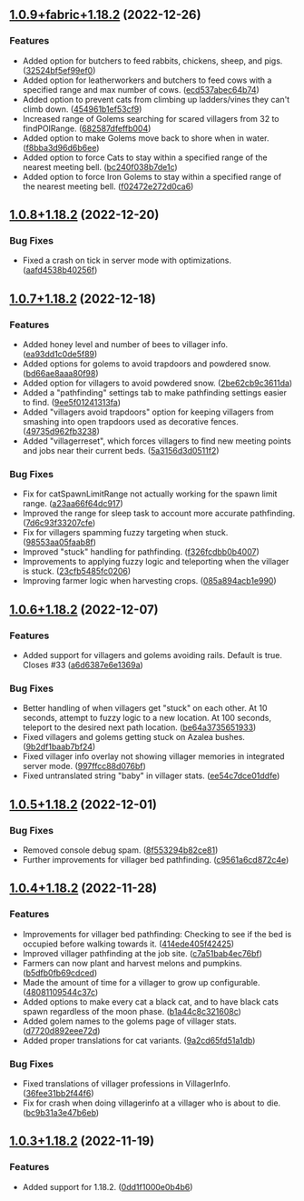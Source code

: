 
## [1.0.9+fabric+1.18.2](https://gitlab.com/html-validate/html-validate/compare/1.0.9+fabric+1.19.2) (2022-12-26)

### Features

 -  Added option for butchers to feed rabbits, chickens, sheep, and pigs. ([32524bf5ef99ef0](https://gitlab.com/html-validate/html-validate/commit/32524bf5ef99ef091a7950a505403535a7d5485b))
 -  Added option for leatherworkers and butchers to feed cows with a specified range and max number of cows. ([ecd537abec64b74](https://gitlab.com/html-validate/html-validate/commit/ecd537abec64b74a79b0412220190c6bf56e9f4c))
 -  Added option to prevent cats from climbing up ladders/vines they can't climb down. ([454961b1ef53cf9](https://gitlab.com/html-validate/html-validate/commit/454961b1ef53cf9439c1f44c98d4e1b93daa4d78))
 -  Increased range of Golems searching for scared villagers from 32 to findPOIRange. ([682587dfeffb004](https://gitlab.com/html-validate/html-validate/commit/682587dfeffb00437014674a213135bd31ccb24a))
 -  Added option to make Golems move back to shore when in water. ([f8bba3d96d6b6ee](https://gitlab.com/html-validate/html-validate/commit/f8bba3d96d6b6ee73d47c5c9eb2c3e9dbdd0573d))
 -  Added option to force Cats to stay within a specified range of the nearest meeting bell. ([bc240f038b7de1c](https://gitlab.com/html-validate/html-validate/commit/bc240f038b7de1ca9eb00691e4ae56336599d64b))
 -  Added option to force Iron Golems to stay within a specified range of the nearest meeting bell. ([f02472e272d0ca6](https://gitlab.com/html-validate/html-validate/commit/f02472e272d0ca6d6b33e5d548a045bc00309d65))


## [1.0.8+1.18.2](https://gitlab.com/html-validate/html-validate/compare/1.0.8+1.19.2) (2022-12-20)

### Bug Fixes

 -  Fixed a crash on tick in server mode with optimizations. ([aafd4538b40256f](https://gitlab.com/html-validate/html-validate/commit/aafd4538b40256f7b658da29f65a90a140e18e23))

## [1.0.7+1.18.2](https://gitlab.com/html-validate/html-validate/compare/1.0.7+1.19.2) (2022-12-18)

### Features

 -  Added honey level and number of bees to villager info. ([ea93dd1c0de5f89](https://gitlab.com/html-validate/html-validate/commit/ea93dd1c0de5f894a8ace9aa80bdec9848a253a3))
 -  Added options for golems to avoid trapdoors and powdered snow. ([bd66ae8aaa80f98](https://gitlab.com/html-validate/html-validate/commit/bd66ae8aaa80f986688c28c8c5fffeae8b4da3e3))
 -  Added option for villagers to avoid powdered snow. ([2be62cb9c3611da](https://gitlab.com/html-validate/html-validate/commit/2be62cb9c3611dab785aa432a2de9a50532a1ec7))
 -  Added a "pathfinding" settings tab to make pathfinding settings easier to find. ([9ee5f01241313fa](https://gitlab.com/html-validate/html-validate/commit/9ee5f01241313fabd5c18761d8af9e853592f182))
 -  Added "villagers avoid trapdoors" option for keeping villagers from smashing into open trapdoors used as decorative fences. ([49735d962fb3238](https://gitlab.com/html-validate/html-validate/commit/49735d962fb32380244b75c8f0ba7b7555356698))
 -  Added "villagerreset", which forces villagers to find new meeting points and jobs near their current beds. ([5a3156d3d0511f2](https://gitlab.com/html-validate/html-validate/commit/5a3156d3d0511f2046c1573c232bd64b926c3b1f))

### Bug Fixes

 -  Fix for catSpawnLimitRange not actually working for the spawn limit range. ([a23aa66f64dc917](https://gitlab.com/html-validate/html-validate/commit/a23aa66f64dc917c5bae5daf5709c0e4d8e1cfa5))
 -  Improved the range for sleep task to account more accurate pathfinding. ([7d6c93f33207cfe](https://gitlab.com/html-validate/html-validate/commit/7d6c93f33207cfefdc437c781eac22a6618dc9cb))
 -  Fix for villagers spamming fuzzy targeting when stuck. ([98553aa05faab8f](https://gitlab.com/html-validate/html-validate/commit/98553aa05faab8fab80f5c7d9bc790330f96e10d))
 -  Improved "stuck" handling for pathfinding. ([f326fcdbb0b4007](https://gitlab.com/html-validate/html-validate/commit/f326fcdbb0b4007b07c483a3db570899fb076c81))
 -  Improvements to applying fuzzy logic and teleporting when the villager is stuck. ([23cfb5485fc0206](https://gitlab.com/html-validate/html-validate/commit/23cfb5485fc0206beba883a8b9e515e7a65bd998))
 -  Improving farmer logic when harvesting crops. ([085a894acb1e990](https://gitlab.com/html-validate/html-validate/commit/085a894acb1e9906b80b1b8559ccea08512589a7))

 ## [1.0.6+1.18.2](https://gitlab.com/html-validate/html-validate/compare/1.0.6+1.19.2) (2022-12-07)

### Features

 -  Added support for villagers and golems avoiding rails. Default is true. Closes #33 ([a6d6387e6e1369a](https://gitlab.com/html-validate/html-validate/commit/a6d6387e6e1369a748165415c4bf5ce33ae89ef5))

### Bug Fixes

 -  Better handling of when villagers get "stuck" on each other. At 10 seconds, attempt to fuzzy logic to a new location. At 100 seconds, teleport to the desired next path location. ([be64a3735651933](https://gitlab.com/html-validate/html-validate/commit/be64a37356519332b0c3758b2042135622e65412))
 -  Fixed villagers and golems getting stuck on Azalea bushes. ([9b2df1baab7bf24](https://gitlab.com/html-validate/html-validate/commit/9b2df1baab7bf240b4482616910ab47e7849e890))
 -  Fixed villager info overlay not showing villager memories in integrated server mode. ([997ffcc88d076bf](https://gitlab.com/html-validate/html-validate/commit/997ffcc88d076bfef6643d04fa1d542d1453ccaa))
 -  Fixed untranslated string "baby" in villager stats. ([ee54c7dce01ddfe](https://gitlab.com/html-validate/html-validate/commit/ee54c7dce01ddfe684f6273310806b55cc337051))

## [1.0.5+1.18.2](https://gitlab.com/html-validate/html-validate/compare/1.0.5+1.18.2) (2022-12-01)

### Bug Fixes

 -  Removed console debug spam. ([8f553294b82ce81](https://gitlab.com/html-validate/html-validate/commit/8f553294b82ce815538c35f10019673ea97999ec))
 -  Further improvements for villager bed pathfinding. ([c9561a6cd872c4e](https://gitlab.com/html-validate/html-validate/commit/c9561a6cd872c4ee3f51caa68bf2b8b33d923b8e))

 
## [1.0.4+1.18.2](https://gitlab.com/html-validate/html-validate/compare/1.0.4+1.18.2) (2022-11-28)

### Features

 -  Improvements for villager bed pathfinding: Checking to see if the bed is occupied before walking towards it. ([414ede405f42425](https://gitlab.com/html-validate/html-validate/commit/414ede405f4242539ad5a1e3e873f3002c11b447))
 -  Improved villager pathfinding at the job site. ([c7a51bab4ec76bf](https://gitlab.com/html-validate/html-validate/commit/c7a51bab4ec76bf0e243f720377546f29c68cf5e))
 -  Farmers can now plant and harvest melons and pumpkins. ([b5dfb0fb69cdced](https://gitlab.com/html-validate/html-validate/commit/b5dfb0fb69cdcede7967059890a58c4d6163061b))
 -  Made the amount of time for a villager to grow up configurable. ([48081109544c37c](https://gitlab.com/html-validate/html-validate/commit/48081109544c37c233aa5e5b868fc0cf3b364432))
 -  Added options to make every cat a black cat, and to have black cats spawn regardless of the moon phase. ([b1a44c8c321608c](https://gitlab.com/html-validate/html-validate/commit/b1a44c8c321608c024739fee0653befd5b129f1e))
 -  Added golem names to the golems page of villager stats. ([d7720d892eee72d](https://gitlab.com/html-validate/html-validate/commit/d7720d892eee72db9d36ffece4f62875a9038994))
 -  Added proper translations for cat variants. ([9a2cd65fd51a1db](https://gitlab.com/html-validate/html-validate/commit/9a2cd65fd51a1db733c39c0aa0e132cd730ba4ea))

### Bug Fixes

-  Fixed translations of villager professions in VillagerInfo. ([36fee31bb2f44f6](https://gitlab.com/html-validate/html-validate/commit/36fee31bb2f44f62c643cc12f69830b9ab27239f))
-  Fix for crash when doing villagerinfo at a villager who is about to die. ([bc9b31a3e47b6eb](https://gitlab.com/html-validate/html-validate/commit/bc9b31a3e47b6ebd6973070e47c043b92c4599ce))

## [1.0.3+1.18.2](https://gitlab.com/html-validate/html-validate/compare/1.0.3+1.18.2) (2022-11-19)

### Features

 -  Added support for 1.18.2. ([0dd1f1000e0b4b6](https://gitlab.com/html-validate/html-validate/commit/0dd1f1000e0b4b67b0accb3db528c148e3826d2d))


 